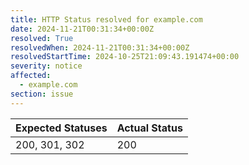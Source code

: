 ```yaml
---
title: HTTP Status resolved for example.com
date: 2024-11-21T00:31:34+00:00Z
resolved: True
resolvedWhen: 2024-11-21T00:31:34+00:00Z
resolvedStartTime: 2024-10-25T21:09:43.191474+00:00
severity: notice
affected:
  - example.com
section: issue
---
```


| Expected Statuses | Actual Status  |
|-------------------|----------------|
| 200, 301, 302 | 200 |
